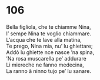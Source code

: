 # 106
  
Bella ﬁgliola, che te chiamme Nina,  
I’ sempe Nina te voglio chiammare.  
L’acqua che te lave alla matina,  
Te prego, Nina mia, nu’ lu ghiettare;  
Addò lu ghiette nce nasce ’na spina,  
’Na rosa muscarella pe’ addurare  
Li miereche ne fanno medecina,  
La ranno â ninno tujo pe’ lu sanare.
